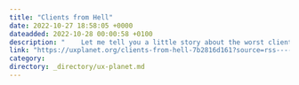 ```yaml
---
title: "Clients from Hell"
date: 2022-10-27 18:58:05 +0000
dateadded: 2022-10-28 00:00:58 +0100
description: "    Let me tell you a little story about the worst client I ever had and how I happened to meet him/her/it finishing in so a fantastic…  Continue reading on UX Planet »  "
link: "https://uxplanet.org/clients-from-hell-7b2816d161?source=rss----819cc2aaeee0---4"
category:
directory: _directory/ux-planet.md
---
```

